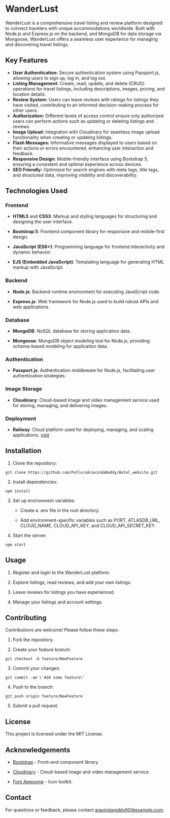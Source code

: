# WanderLust

WanderLust is a comprehensive travel listing and review platform designed to connect travelers with unique accommodations worldwide. Built with Node.js and Express.js on the backend, and MongoDB for data storage via Mongoose, WanderLust offers a seamless user experience for managing and discovering travel listings.

## Key Features

- **User Authentication:** Secure authentication system using Passport.js, allowing users to sign up, log in, and log out.
- **Listing Management:** Create, read, update, and delete (CRUD) operations for travel listings, including descriptions, images, pricing, and location details.
- **Review System:** Users can leave reviews with ratings for listings they have visited, contributing to an informed decision-making process for other users.
- **Authorization:** Different levels of access control ensure only authorized users can perform actions such as updating or deleting listings and reviews.
- **Image Upload:** Integration with Cloudinary for seamless image upload functionality when creating or updating listings.
- **Flash Messages:** Informative messages displayed to users based on their actions or errors encountered, enhancing user interaction and feedback.
- **Responsive Design:** Mobile-friendly interface using Bootstrap 5, ensuring a consistent and optimal experience across devices.
- **SEO Friendly:** Optimized for search engines with meta tags, title tags, and structured data, improving visibility and discoverability.

## Technologies Used

### Frontend

-   **HTML5** and **CSS3**: Markup and styling languages for structuring
    and designing the user interface.

-   **Bootstrap 5**: Frontend component library for responsive and
    mobile-first design.

-   **JavaScript (ES6+)**: Programming language for frontend
    interactivity and dynamic behavior.

-   **EJS (Embedded JavaScript)**: Templating language for generating
    HTML markup with JavaScript.

### Backend

-   **Node.js**: Backend runtime environment for executing JavaScript
    code.

-   **Express.js**: Web framework for Node.js used to build robust APIs
    and web applications.

### Database

-   **MongoDB**: NoSQL database for storing application data.

-   **Mongoose**: MongoDB object modeling tool for Node.js, providing
    schema-based modeling for application data.

### Authentication

-   **Passport.js**: Authentication middleware for Node.js, facilitating
    user authentication strategies.

### Image Storage

-   **Cloudinary**: Cloud-based image and video management service used
    for storing, managing, and delivering images.

### Deployment

-   **Railway**: Cloud platform used for deploying, managing, and scaling
    applications. [visit](https://hotelwebsite-production.up.railway.app/listings)


## Installation

1.  Clone the repository:

```
git clone https://github.com/PutluruAravindaReddy/Hotel_website.git

```

2.  Install dependencies:

```
npm install
```
3.  Set up environment variables:

    -   Create a .env file in the root directory.

    -   Add environment-specific variables such as PORT, ATLASDB_URL,
        CLOUD_NAME, CLOUD_API_KEY, and CLOUD_API_SECRET_KEY.

4.  Start the server:

```
npm start
```
## Usage

1.  Register and login to the WanderLust platform.

2.  Explore listings, read reviews, and add your own listings.

3.  Leave reviews for listings you have experienced.

4.  Manage your listings and account settings.

## Contributing

Contributions are welcome! Please follow these steps:

1.  Fork the repository.

2.  Create your feature branch:

```
git checkout -b feature/NewFeature
```


3.  Commit your changes:

```
git commit -am \'Add some feature\'
```

4.  Push to the branch:

```
git push origin feature/NewFeature
```

5.  Submit a pull request.

## License

This project is licensed under the MIT License.

## Acknowledgements

-   [Bootstrap](https://getbootstrap.com/) - Front-end component
    library.

-   [Cloudinary](https://cloudinary.com/) - Cloud-based image and video
    management service.

-   [Font Awesome](https://fontawesome.com/) - Icon toolkit.

## Contact

For questions or feedback, please contact aravindareddy60@example.com.
